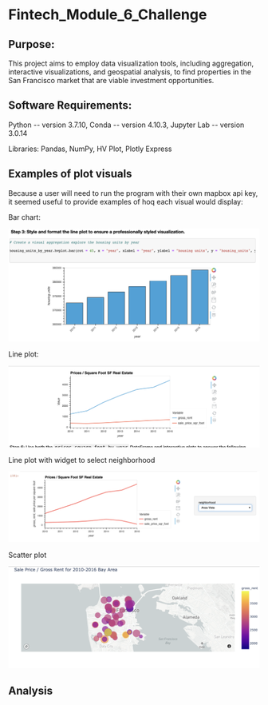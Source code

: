 # Fintech_Module_6_Challenge


## Purpose: 

This project aims to employ data visualization tools, including aggregation, interactive visualizations, and geospatial analysis, to find properties in the San Francisco market that are viable investment opportunities.

## Software Requirements:
Python -- version 3.7.10, Conda -- version 4.10.3, Jupyter Lab -- version 3.0.14

Libraries: Pandas, NumPy, HV Plot, Plotly Express


## Examples of plot visuals 

Because a user will need to run the program with their own mapbox api key, it seemed useful to provide examples of hoq each visual would display:

Bar chart:

![alt text](https://github.com/rhurst11/Fintech_Module_6_Challenge/blob/main/Images_For_Readme/barplot_example.png)

Line plot:

![alt text](https://github.com/rhurst11/Fintech_Module_6_Challenge/blob/main/Images_For_Readme/Line_No_Widget.png)

Line plot with widget to select neighborhood

![alt text](https://github.com/rhurst11/Fintech_Module_6_Challenge/blob/main/Images_For_Readme/Line_With_Widget.png)

Scatter plot

![alt text](https://github.com/rhurst11/Fintech_Module_6_Challenge/blob/main/Images_For_Readme/Scatter_Fixed.png)


## Analysis
